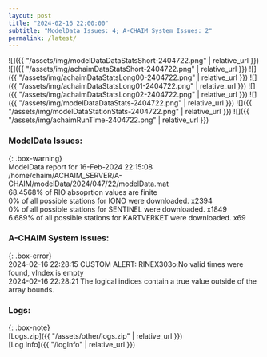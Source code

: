```yaml
---
layout: post
title: "2024-02-16 22:00:00"
subtitle: "ModelData Issues: 4; A-CHAIM System Issues: 2"
permalink: /latest/
---
```


![]({{ "/assets/img/modelDataDataStatsShort-2404722.png" | relative_url }})
![]({{ "/assets/img/achaimDataStatsShort-2404722.png" | relative_url }})
![]({{ "/assets/img/achaimDataStatsLong00-2404722.png" | relative_url }})
![]({{ "/assets/img/achaimDataStatsLong01-2404722.png" | relative_url }})
![]({{ "/assets/img/achaimDataStatsLong02-2404722.png" | relative_url }})
![]({{ "/assets/img/modelDataDataStats-2404722.png" | relative_url }})
![]({{ "/assets/img/modelDataStationStats-2404722.png" | relative_url }})
![]({{ "/assets/img/achaimRunTime-2404722.png" | relative_url }})


### ModelData Issues:  
  
{: .box-warning}  
 ModelData report for 16-Feb-2024 22:15:08   
 /home/chaim/ACHAIM_SERVER/A-CHAIM/modelData/2024/047/22/modelData.mat   
 68.4568% of RIO absoprtion values are finite   
 0% of all possible stations for IONO were downloaded. x2394   
 0% of all possible stations for SENTINEL were downloaded. x1849   
 6.689% of all possible stations for KARTVERKET were downloaded. x69   
  
### A-CHAIM System Issues:  
  
{: .box-error}  
2024-02-16 22:28:15 CUSTOM ALERT: RINEX303o:No valid times were found, vIndex is empty  
2024-02-16 22:28:21 The logical indices contain a true value outside of the array bounds.  

### Logs:  
  
{: .box-note}  
[Logs.zip]({{ "/assets/other/logs.zip" | relative_url }})  
[Log Info]({{ "/logInfo" | relative_url }})  

